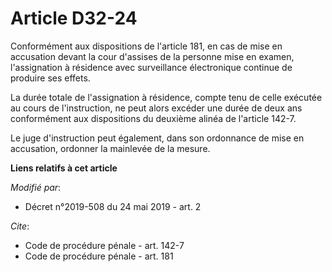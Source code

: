 # Article D32-24

Conformément aux dispositions de l'article 181, en cas de mise en accusation devant la cour d'assises de la personne mise en
examen, l'assignation à résidence avec surveillance électronique continue de produire ses effets. 

La durée totale de l'assignation à résidence, compte tenu de celle exécutée au cours de l'instruction, ne peut alors excéder
une durée de deux ans conformément aux dispositions du deuxième alinéa de l'article 142-7. 

Le juge d'instruction peut également, dans son ordonnance de mise en accusation, ordonner la mainlevée de la mesure.

**Liens relatifs à cet article**

_Modifié par_:

  - Décret n°2019-508 du 24 mai 2019 - art. 2

_Cite_:

  - Code de procédure pénale - art. 142-7
  - Code de procédure pénale - art. 181
